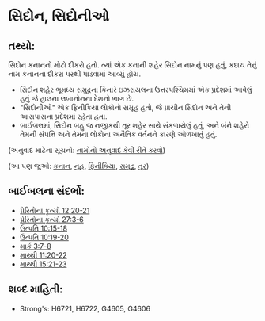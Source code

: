 # સિદોન, સિદોનીઓ 

## તથ્યો: 

સિદોન કનાનનો મોટો દીકરો હતો.
ત્યાં એક કનાની શહેર સિદોન નામનું પણ હતું, કદાચ તેનું નામ કનાનના દીકરા પરથી પાડવામાં આવ્યું હોય.

* સિદોન શહેર ભૂમધ્ય સમુદ્રના કિનારે ઇઝરાયલના ઉત્તરપશ્ચિમમાં એક પ્રદેશમાં આવેલું હતું જે હાલના લબાનોનના દેશનો ભાગ છે.
* "સિદોનીઓ" એક ફિનીકિયા લોકોનો સમૂહ હતો, જે પ્રાચીન સિદોન અને તેની આસપાસના પ્રદેશમાં રહેતા હતા.
* બાઈબલમાં, સિદોન બહુ જ નજીકથી તૂર શહેર સાથે સંકળાયેલું હતું, અને બંને શહેરો તેમની સંપત્તિ અને તેમના લોકોના અનૈતિક વર્તનને કારણે ઓળખાતું હતું.

(અનુવાદ માટેના સૂચનો: [નામોનો અનુવાદ કેવી રીતે કરવો](rc://gu/ta/man/translate/translate-names))

(આ પણ જુઓ: [કનાન](../names/canaan.md), [નૂહ](../names/noah.md), [ફિનીકિયા](../names/phonecia.md), [સમુદ્ર](../names/mediterranean.md), [તૂર](../names/tyre.md))

## બાઈબલના સંદર્ભો: 

* [પ્રેરિતોના કૃત્યો 12:20-21](rc://gu/tn/help/act/12/20)
* [પ્રેરિતોના કૃત્યો 27:3-6](rc://gu/tn/help/act/27/03)
* [ઉત્પતિ 10:15-18](rc://gu/tn/help/gen/10/15)
* [ઉત્પતિ 10:19-20](rc://gu/tn/help/gen/10/19)
* [માર્ક 3:7-8](rc://gu/tn/help/mrk/03/07)
* [માથ્થી 11:20-22](rc://gu/tn/help/mat/11/20)
* [માથ્થી 15:21-23](rc://gu/tn/help/mat/15/21)

## શબ્દ માહિતી: 

* Strong's: H6721, H6722, G4605, G4606
